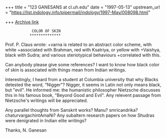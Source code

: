 +++
title = "123 GANESANS at cl.uh.edu"
date = "1997-05-13"
upstream_url = "https://list.indology.info/pipermail/indology/1997-May/008098.html"

+++
[Archive link](https://list.indology.info/pipermail/indology/1997-May/008098.html)


                COLOR OF SKIN
               **************

Prof. P. Claus wrote:
+varna is related to an abstract color scheme, with white
+associated with Brahman, red with Ksatriya, or yellow with
+Vaishya, black with Sudra; and various steriotypical behaviours
+correlated with this.

Can anybody please give some references? I want to know how black color
of skin is associated with things mean from Indian writings.

Interestingly, I heard from a student at Columbia university that
why Blacks detested the word, "Nigger"? Nigger, it seems in Latin
 not only means black, but "evil". He informed me: the humanistic philosopher
Nietzsche discusses this in his famous book, "Beyond Good
and Evil". Any relevent passage from Nietzsche's writings will be appreciated.

Any parallel thoughts from Sanskrit works? Manu? smricandrika?
chaturvargachintAmaNi? Any subaltern research papers on how Shudras 
were denigrated in Indian elite writings?

Thanks,
N. Ganesan





